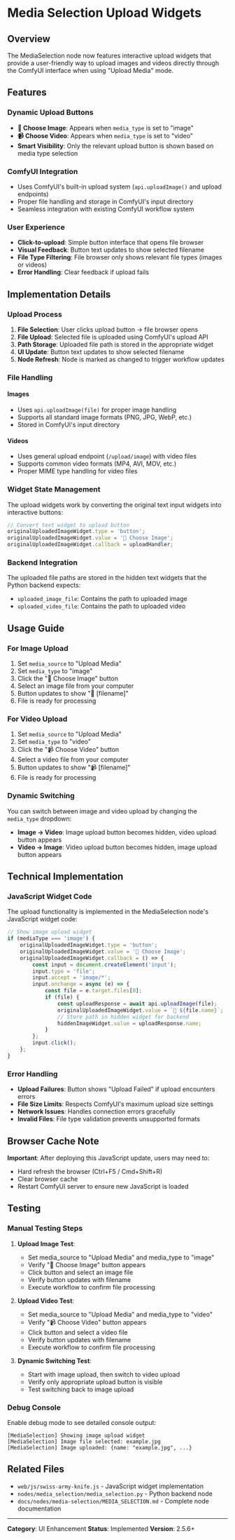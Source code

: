 # Media Selection Upload Widgets

## Overview

The MediaSelection node now features interactive upload widgets that provide a user-friendly way to upload images and videos directly through the ComfyUI interface when using "Upload Media" mode.

## Features

### Dynamic Upload Buttons

- **📁 Choose Image**: Appears when `media_type` is set to "image"
- **📹 Choose Video**: Appears when `media_type` is set to "video"
- **Smart Visibility**: Only the relevant upload button is shown based on media type selection

### ComfyUI Integration

- Uses ComfyUI's built-in upload system (`api.uploadImage()` and upload endpoints)
- Proper file handling and storage in ComfyUI's input directory
- Seamless integration with existing ComfyUI workflow system

### User Experience

- **Click-to-upload**: Simple button interface that opens file browser
- **Visual Feedback**: Button text updates to show selected filename
- **File Type Filtering**: File browser only shows relevant file types (images or videos)
- **Error Handling**: Clear feedback if upload fails

## Implementation Details

### Upload Process

1. **File Selection**: User clicks upload button → file browser opens
2. **File Upload**: Selected file is uploaded using ComfyUI's upload API
3. **Path Storage**: Uploaded file path is stored in the appropriate widget
4. **UI Update**: Button text updates to show selected filename
5. **Node Refresh**: Node is marked as changed to trigger workflow updates

### File Handling

#### Images

- Uses `api.uploadImage(file)` for proper image handling
- Supports all standard image formats (PNG, JPG, WebP, etc.)
- Stored in ComfyUI's input directory

#### Videos

- Uses general upload endpoint (`/upload/image`) with video files
- Supports common video formats (MP4, AVI, MOV, etc.)
- Proper MIME type handling for video files

### Widget State Management

The upload widgets work by converting the original text input widgets into interactive buttons:

```javascript
// Convert text widget to upload button
originalUploadedImageWidget.type = 'button';
originalUploadedImageWidget.value = '📁 Choose Image';
originalUploadedImageWidget.callback = uploadHandler;
```

### Backend Integration

The uploaded file paths are stored in the hidden text widgets that the Python backend expects:

- `uploaded_image_file`: Contains the path to uploaded image
- `uploaded_video_file`: Contains the path to uploaded video

## Usage Guide

### For Image Upload

1. Set `media_source` to "Upload Media"
2. Set `media_type` to "image"
3. Click the "📁 Choose Image" button
4. Select an image file from your computer
5. Button updates to show "📁 [filename]"
6. File is ready for processing

### For Video Upload

1. Set `media_source` to "Upload Media"
2. Set `media_type` to "video"
3. Click the "📹 Choose Video" button
4. Select a video file from your computer
5. Button updates to show "📹 [filename]"
6. File is ready for processing

### Dynamic Switching

You can switch between image and video upload by changing the `media_type` dropdown:

- **Image → Video**: Image upload button becomes hidden, video upload button appears
- **Video → Image**: Video upload button becomes hidden, image upload button appears

## Technical Implementation

### JavaScript Widget Code

The upload functionality is implemented in the MediaSelection node's JavaScript widget code:

```javascript
// Show image upload widget
if (mediaType === 'image') {
    originalUploadedImageWidget.type = 'button';
    originalUploadedImageWidget.value = '📁 Choose Image';
    originalUploadedImageWidget.callback = () => {
        const input = document.createElement('input');
        input.type = 'file';
        input.accept = 'image/*';
        input.onchange = async (e) => {
            const file = e.target.files[0];
            if (file) {
                const uploadResponse = await api.uploadImage(file);
                originalUploadedImageWidget.value = `📁 ${file.name}`;
                // Store path in hidden widget for backend
                hiddenImageWidget.value = uploadResponse.name;
            }
        };
        input.click();
    };
}
```

### Error Handling

- **Upload Failures**: Button shows "Upload Failed" if upload encounters errors
- **File Size Limits**: Respects ComfyUI's maximum upload size settings
- **Network Issues**: Handles connection errors gracefully
- **Invalid Files**: File type validation prevents unsupported formats

## Browser Cache Note

**Important**: After deploying this JavaScript update, users may need to:

- Hard refresh the browser (Ctrl+F5 / Cmd+Shift+R)
- Clear browser cache
- Restart ComfyUI server to ensure new JavaScript is loaded

## Testing

### Manual Testing Steps

1. **Upload Image Test**:
    - Set media_source to "Upload Media" and media_type to "image"
    - Verify "📁 Choose Image" button appears
    - Click button and select an image file
    - Verify button updates with filename
    - Execute workflow to confirm file processing

2. **Upload Video Test**:
    - Set media_source to "Upload Media" and media_type to "video"
    - Verify "📹 Choose Video" button appears
    - Click button and select a video file
    - Verify button updates with filename
    - Execute workflow to confirm file processing

3. **Dynamic Switching Test**:
    - Start with image upload, then switch to video upload
    - Verify only appropriate upload button is visible
    - Test switching back to image upload

### Debug Console

Enable debug mode to see detailed console output:

```
[MediaSelection] Showing image upload widget
[MediaSelection] Image file selected: example.jpg
[MediaSelection] Image uploaded: {name: "example.jpg", ...}
```

## Related Files

- `web/js/swiss-army-knife.js` - JavaScript widget implementation
- `nodes/media_selection/media_selection.py` - Python backend node
- `docs/nodes/media-selection/MEDIA_SELECTION.md` - Complete node documentation

---

**Category**: UI Enhancement
**Status**: Implemented
**Version**: 2.5.6+
